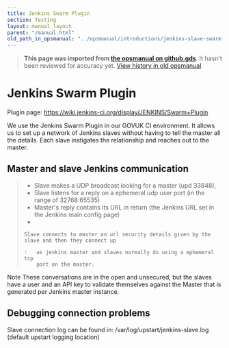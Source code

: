 ```yaml
---
title: Jenkins Swarm Plugin
section: Testing
layout: manual_layout
parent: "/manual.html"
old_path_in_opsmanual: "../opsmanual/introductions/jenkins-slave-swarm.md"
---
```




> **This page was imported from [the opsmanual on github.gds](https://github.gds/gds/opsmanual)**.
It hasn't been reviewed for accuracy yet.
[View history in old opsmanual](https://github.gds/gds/opsmanual/tree/master/introductions/jenkins-slave-swarm.md)


# Jenkins Swarm Plugin

Plugin page: <https://wiki.jenkins-ci.org/display/JENKINS/Swarm+Plugin>

We use the Jenkins Swarm Plugin in our GOVUK CI environment. It allows
us to set up a network of Jenkins slaves without having to tell the
master all the details. Each slave instigates the relationship and
reaches out to the master.

## Master and slave Jenkins communication

> -   Slave makes a UDP broadcast looking for a master (upd 33848),
> -   Slave listens for a reply on a ephemeral udp user port (in the
>     range of 32768:65535)
> -   Master's reply contains its URL in return (the Jenkins URL set in
>     the Jenkins main config page)
> -   
>
>     Slave connects to master on url security details given by the slave and then they connect up
>
>     :   as jenkins master and slaves normally do using a ephemeral tcp
>         port on the master.
>
Note These conversations are in the open and unsecured, but the slaves
have a user and an API key to validate themselves against the Master
that is generated per Jenkins master instance.

## Debugging connection problems

Slave connection log can be found in: /var/log/upstart/jenkins-slave.log
(default upstart logging location)
